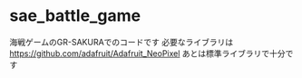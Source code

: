 # sae_battle_game

海戦ゲームのGR-SAKURAでのコードです
必要なライブラリは
https://github.com/adafruit/Adafruit_NeoPixel
あとは標準ライブラリで十分です





